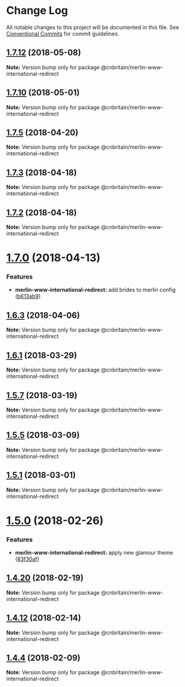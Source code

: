 # Change Log

All notable changes to this project will be documented in this file.
See [Conventional Commits](https://conventionalcommits.org) for commit guidelines.

<a name="1.7.12"></a>
## [1.7.12](https://github.com/cnduk/merlin-www-components/compare/@cnbritain/merlin-www-international-redirect@1.7.11...@cnbritain/merlin-www-international-redirect@1.7.12) (2018-05-08)




**Note:** Version bump only for package @cnbritain/merlin-www-international-redirect

<a name="1.7.10"></a>
## [1.7.10](https://github.com/cnduk/merlin-www-components/compare/@cnbritain/merlin-www-international-redirect@1.7.9...@cnbritain/merlin-www-international-redirect@1.7.10) (2018-05-01)




**Note:** Version bump only for package @cnbritain/merlin-www-international-redirect

<a name="1.7.5"></a>
## [1.7.5](https://github.com/cnduk/merlin-www-components/compare/@cnbritain/merlin-www-international-redirect@1.7.4...@cnbritain/merlin-www-international-redirect@1.7.5) (2018-04-20)




**Note:** Version bump only for package @cnbritain/merlin-www-international-redirect

<a name="1.7.3"></a>
## [1.7.3](https://github.com/cnduk/merlin-www-components/compare/@cnbritain/merlin-www-international-redirect@1.7.2...@cnbritain/merlin-www-international-redirect@1.7.3) (2018-04-18)




**Note:** Version bump only for package @cnbritain/merlin-www-international-redirect

<a name="1.7.2"></a>
## [1.7.2](https://github.com/cnduk/merlin-www-components/compare/@cnbritain/merlin-www-international-redirect@1.7.1...@cnbritain/merlin-www-international-redirect@1.7.2) (2018-04-18)




**Note:** Version bump only for package @cnbritain/merlin-www-international-redirect

<a name="1.7.0"></a>
# [1.7.0](https://github.com/cnduk/merlin-www-components/compare/@cnbritain/merlin-www-international-redirect@1.6.3...@cnbritain/merlin-www-international-redirect@1.7.0) (2018-04-13)


### Features

* **merlin-www-international-redirect:** add brides to merlin config ([b613ab9](https://github.com/cnduk/merlin-www-components/commit/b613ab9))




<a name="1.6.3"></a>
## [1.6.3](https://github.com/cnduk/merlin-www-components/compare/@cnbritain/merlin-www-international-redirect@1.6.2...@cnbritain/merlin-www-international-redirect@1.6.3) (2018-04-06)




**Note:** Version bump only for package @cnbritain/merlin-www-international-redirect

<a name="1.6.1"></a>
## [1.6.1](https://github.com/cnduk/merlin-www-components/compare/@cnbritain/merlin-www-international-redirect@1.6.0...@cnbritain/merlin-www-international-redirect@1.6.1) (2018-03-29)




**Note:** Version bump only for package @cnbritain/merlin-www-international-redirect

<a name="1.5.7"></a>
## [1.5.7](https://github.com/cnduk/merlin-www-components/compare/@cnbritain/merlin-www-international-redirect@1.5.6...@cnbritain/merlin-www-international-redirect@1.5.7) (2018-03-19)




**Note:** Version bump only for package @cnbritain/merlin-www-international-redirect

<a name="1.5.5"></a>
## [1.5.5](https://github.com/cnduk/merlin-www-components/compare/@cnbritain/merlin-www-international-redirect@1.5.4...@cnbritain/merlin-www-international-redirect@1.5.5) (2018-03-09)




**Note:** Version bump only for package @cnbritain/merlin-www-international-redirect

<a name="1.5.1"></a>
## [1.5.1](https://github.com/cnduk/merlin-www-components/compare/@cnbritain/merlin-www-international-redirect@1.5.0...@cnbritain/merlin-www-international-redirect@1.5.1) (2018-03-01)




**Note:** Version bump only for package @cnbritain/merlin-www-international-redirect

<a name="1.5.0"></a>
# [1.5.0](https://github.com/cnduk/merlin-www-components/compare/@cnbritain/merlin-www-international-redirect@1.4.25...@cnbritain/merlin-www-international-redirect@1.5.0) (2018-02-26)


### Features

* **merlin-www-international-redirect:** apply new glamour theme ([83f30af](https://github.com/cnduk/merlin-www-components/commit/83f30af))




<a name="1.4.20"></a>
## [1.4.20](https://github.com/cnduk/merlin-www-components/compare/@cnbritain/merlin-www-international-redirect@1.4.19...@cnbritain/merlin-www-international-redirect@1.4.20) (2018-02-19)




**Note:** Version bump only for package @cnbritain/merlin-www-international-redirect

<a name="1.4.12"></a>
## [1.4.12](https://github.com/cnduk/merlin-www-components/compare/@cnbritain/merlin-www-international-redirect@1.4.11...@cnbritain/merlin-www-international-redirect@1.4.12) (2018-02-14)




**Note:** Version bump only for package @cnbritain/merlin-www-international-redirect

<a name="1.4.4"></a>
## [1.4.4](https://github.com/cnduk/merlin-www-components/compare/@cnbritain/merlin-www-international-redirect@1.4.3...@cnbritain/merlin-www-international-redirect@1.4.4) (2018-02-09)




**Note:** Version bump only for package @cnbritain/merlin-www-international-redirect
